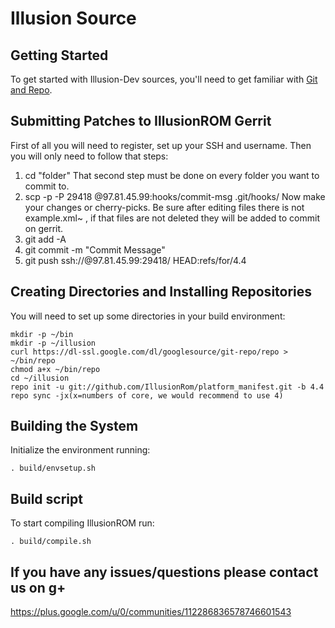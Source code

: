 
Illusion Source
===================

Getting Started
---------------
To get started with Illusion-Dev sources, you'll need to get
familiar with [Git and Repo](http://source.android.com/source/version-control.html).

Submitting Patches to IllusionROM Gerrit
----------------------------------------

First of all you will need to register, set up your SSH and username.
Then you will only need to follow that steps:

1. cd "folder"
That second step must be done on every folder you want to commit to.
2. scp -p -P 29418 <username>@97.81.45.99:hooks/commit-msg .git/hooks/
Now make your changes or cherry-picks. Be sure after editing files there is not example.xml~ , if that files are not deleted they will be added to commit on gerrit.
3. git add -A
4. git commit -m "Commit Message"
5. git push ssh://<username>@97.81.45.99:29418/<project> HEAD:refs/for/4.4


Creating Directories and Installing Repositories
------------------------------------------------

You will need to set up some directories in your build environment:


    mkdir -p ~/bin
    mkdir -p ~/illusion
    curl https://dl-ssl.google.com/dl/googlesource/git-repo/repo > ~/bin/repo
    chmod a+x ~/bin/repo
    cd ~/illusion
    repo init -u git://github.com/IllusionRom/platform_manifest.git -b 4.4
    repo sync -jx(x=numbers of core, we would recommend to use 4)

Building the System
-------------------

Initialize the environment running:

    . build/envsetup.sh


Build script
-------------

To start compiling IllusionROM run:

    . build/compile.sh

If you have any issues/questions please contact us on g+
--------------------------------------------------------
https://plus.google.com/u/0/communities/112286836578746601543

